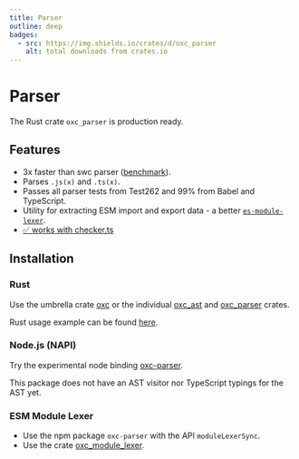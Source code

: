 ```yaml
---
title: Parser
outline: deep
badges:
  - src: https://img.shields.io/crates/d/oxc_parser
    alt: total downloads from crates.io
---
```


# Parser

<AppBadgeList />

The Rust crate `oxc_parser` is production ready.

## Features

- 3x faster than swc parser ([benchmark][url-benchmark]).
- Parses `.js(x)` and `.ts(x)`.
- Passes all parser tests from Test262 and 99% from Babel and TypeScript.
- Utility for extracting ESM import and export data - a better [`es-module-lexer`](https://github.com/guybedford/es-module-lexer).
- [✅ works with checker.ts](https://x.com/robpalmer2/status/1805502964435505559)

## Installation

### Rust

Use the umbrella crate [oxc][url-oxc-crate] or the individual [oxc_ast][url-oxc-ast-crate] and [oxc_parser][url-oxc-parser-crate] crates.

Rust usage example can be found [here](https://github.com/oxc-project/oxc/blob/main/crates/oxc_parser/examples/parser.rs).

### Node.js (NAPI)

Try the experimental node binding [oxc-parser][url-oxc-parser-npm].

This package does not have an AST visitor nor TypeScript typings for the AST yet.

### ESM Module Lexer

- Use the npm package `oxc-parser` with the API `moduleLexerSync`.
- Use the crate [oxc_module_lexer](https://crates.io/crates/oxc_module_lexer).

<!-- Links -->

[url-swc]: https://swc.rs
[url-benchmark]: https://github.com/oxc-project/bench-javascript-parser-written-in-rust
[url-oxc-crate]: https://docs.rs/oxc
[url-oxc-ast-crate]: https://docs.rs/oxc_ast
[url-oxc-parser-crate]: https://docs.rs/oxc_parser
[url-oxc-parser-npm]: https://www.npmjs.com/package/oxc-parser
